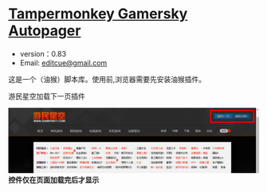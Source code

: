 # [Tampermonkey Gamersky Autopager](https://github.com/editcue/Tampermonkey-Gamersky-Autopager)

* version：0.83
* Email: [editcue@gmail.com](editcue@gmail.com)

这是一个（油猴）脚本库。使用前,浏览器需要先安装油猴插件。

游民星空加载下一页插件

![](doc1.png)
**控件仅在页面加载完后才显示**<br>

